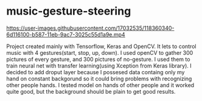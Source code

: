 # music-gesture-steering
https://user-images.githubusercontent.com/17032535/118360340-6d116100-b587-11eb-9ac7-3025c55d1a9e.mp4

Project created mainly with Tensorflow, Keras and OpenCV. It lets to control music with 4 gestures(start, stop, up, down). I used openCV to gather 300 pictures of every gesture, and 300 pictures of no-gesture. I used them to train neural net with transfer learning(using Xception from Keras library). I decided to add droput layer because I possesed data containg only my hand on constant backgorund so it could bring problems with recognizing other people hands. I tested model on hands of other people and it worked quite good, but the background should be plain to get good results.
